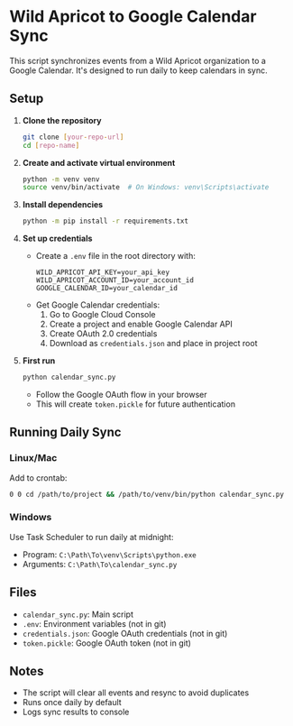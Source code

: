 # Wild Apricot to Google Calendar Sync

This script synchronizes events from a Wild Apricot organization to a Google Calendar. It's designed to run daily to keep calendars in sync.

## Setup

1. **Clone the repository**
   ```bash
   git clone [your-repo-url]
   cd [repo-name]
   ```

2. **Create and activate virtual environment**
   ```bash
   python -m venv venv
   source venv/bin/activate  # On Windows: venv\Scripts\activate
   ```

3. **Install dependencies**
   ```bash
   python -m pip install -r requirements.txt
   ```

4. **Set up credentials**
   - Create a `.env` file in the root directory with:
     ```
     WILD_APRICOT_API_KEY=your_api_key
     WILD_APRICOT_ACCOUNT_ID=your_account_id
     GOOGLE_CALENDAR_ID=your_calendar_id
     ```
   - Get Google Calendar credentials:
     1. Go to Google Cloud Console
     2. Create a project and enable Google Calendar API
     3. Create OAuth 2.0 credentials
     4. Download as `credentials.json` and place in project root

5. **First run**
   ```bash
   python calendar_sync.py
   ```
   - Follow the Google OAuth flow in your browser
   - This will create `token.pickle` for future authentication

## Running Daily Sync

### Linux/Mac
Add to crontab:
```bash
0 0 cd /path/to/project && /path/to/venv/bin/python calendar_sync.py
```

### Windows
Use Task Scheduler to run daily at midnight:
- Program: `C:\Path\To\venv\Scripts\python.exe`
- Arguments: `C:\Path\To\calendar_sync.py`

## Files
- `calendar_sync.py`: Main script
- `.env`: Environment variables (not in git)
- `credentials.json`: Google OAuth credentials (not in git)
- `token.pickle`: Google OAuth token (not in git)

## Notes
- The script will clear all events and resync to avoid duplicates
- Runs once daily by default
- Logs sync results to console